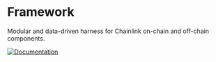 # Framework

Modular and data-driven harness for Chainlink on-chain and off-chain components.

[![Documentation](https://img.shields.io/badge/Documentation-MDBook-blue?style=for-the-badge)](https://smartcontractkit.github.io/chainlink-testing-framework/framework/overview.html)